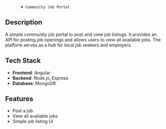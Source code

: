            # Community Job Portal

## Description

A simple community job portal to post and view job listings. It provides an API for posting job openings and allows users to view all available jobs. The platform serves as a hub for local job seekers and employers.

## Tech Stack

- **Frontend**: Angular
- **Backend**: Node.js, Express
- **Database**: MongoDB

## Features

- Post a job
- View all available jobs
- Simple job listing UI

